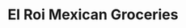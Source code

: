 ---
title: "El Roi Mexican Groceries"
url: /steinbach/el-roi-mexican-groceries/
shop: Supermarkt
---